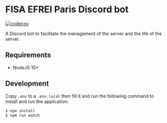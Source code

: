 # FISA EFREI Paris Discord bot

[![codecov](https://codecov.io/gh/fisa-efrei-paris/fisa-bot/branch/master/graph/badge.svg?token=S5KFIFVUWW)](undefined)

A Discord bot to facilitate the management of the server and the life of the server.

## Requirements

- NodeJS 10+

## Development

Copy `.env` to a `.env.local` then fill it and run the following command to install and run the application:

    $ npm install
    $ npm run watch

